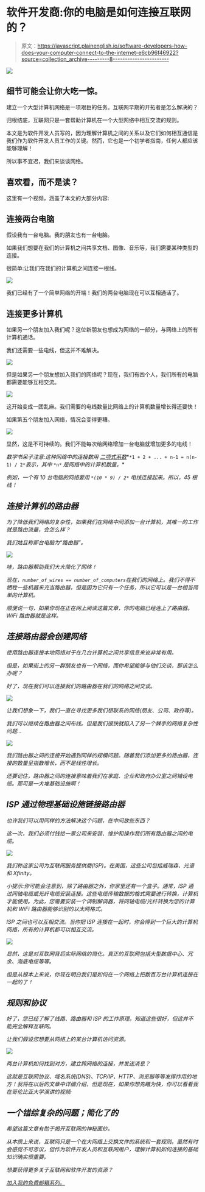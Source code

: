 # 软件开发商:你的电脑是如何连接互联网的？

> 原文：<https://javascript.plainenglish.io/software-developers-how-does-your-computer-connect-to-the-internet-e6cb96f46922?source=collection_archive---------8----------------------->

![](img/93906e5eff424de98fa7ce30204bde6c.png)

## 细节可能会让你大吃一惊。

建立一个大型计算机网络是一项艰巨的任务。互联网早期的开拓者是怎么解决的？

归根结底，互联网只是一套帮助计算机在一个大型网络中相互交流的规则。

本文是为软件开发人员写的，因为理解计算机之间的关系以及它们如何相互通信是我们作为软件开发人员工作的关键。然而，它也是一个初学者指南，任何人都应该能够理解！

所以事不宜迟，我们来谈谈网络。

## 喜欢看，而不是读？

这里有一个视频，涵盖了本文的大部分内容:

## 连接两台电脑

假设我有一台电脑。我的朋友也有一台电脑。

如果我们想要在我们的计算机之间共享文档、图像、音乐等，我们需要某种类型的连接。

很简单:让我们在我们的计算机之间连接一根线。

![](img/22fd7d2e704260472d2c104d919654f5.png)

我们已经有了一个简单网络的开端！我们的两台电脑现在可以互相通话了。

## 连接更多计算机

如果另一个朋友加入我们呢？这位新朋友也想成为网络的一部分，与网络上的所有计算机通话。

我们还需要一些电线，但这并不难解决。

![](img/5942489c2d21872d841cfdd15a3fc07a.png)

但是如果另一个朋友想加入我们的网络呢？现在，我们有四个人，我们所有的电脑都需要能够互相交流。

![](img/d64f318ee1737b58f56048be27056cbd.png)

这开始变成一团乱麻。我们需要的电线数量比网络上的计算机数量增长得还要快！

如果第五个朋友加入网络，情况会变得更糟。

![](img/24c952e4e2c82feaae00d6d9ed042806.png)

显然，这是不可持续的。我们不能每次给网络增加一台电脑就增加更多的电线！

*数学书呆子注意:这种网络中的连接数用* [*二项式系数*](https://en.wikipedia.org/wiki/Binomial_coefficient)*`*1 + 2 + ... + n-1 = n(n-1) / 2*`*表示，其中* `*n*` *是网络中的计算机数量。**

**例如，一个有 10 台电脑的网络要用* `*(10 * 9) / 2*` *电线连接起来。所以，45 根线！**

## *连接计算机的路由器*

*为了降低我们网络的复杂性，如果我们在网络中间添加一台计算机，其唯一的工作就是路由流量，会怎么样？*

*我们姑且称那台电脑为“路由器”。*

*![](img/75c5553e47dbc1cc6ca3460ff385cf69.png)*

*哇，路由器帮助我们大大简化了网络！*

*现在，`number_of_wires == number_of_computers`在我们的网络上。我们不得不牺牲一些机器来充当路由器，但是因为它只有一个任务，所以它可以是一台相当简单的计算机。*

*顺便说一句，如果你现在正在网上阅读这篇文章，你的电脑已经连上了路由器。WiFi 路由器就是这样。*

## *连接路由器会创建网络*

*使用路由器连接本地网络对于在几台计算机之间共享信息来说非常有用。*

*但是，如果街上的另一群朋友也有一个网络，而你希望能够与他们交谈，那该怎么办呢？*

*好了，现在我们可以连接我们的路由器在我们的网络之间交谈。*

*![](img/ae45e79a9d3eec7ce3c6b078fa1d2ccb.png)*

*让我们想象一下，我们一直在寻找更多我们想联系的网络(朋友、公司、政府等)。*

*我们可以继续在路由器之间布线。但是我们很快就陷入了另一个棘手的网络复杂性问题…*

*![](img/5dc70f0f8734433c799dbaffbe617b35.png)*

*我们路由器之间的连接开始遇到同样的规模问题。随着我们添加更多的路由器，连接的数量呈指数增长，而不是线性增长。*

*还要记住，路由器之间的连接意味着我们在家庭、企业和政府办公室之间铺设电缆。那可是一大堆基础设施啊！*

## *ISP 通过物理基础设施链接路由器*

*也许我们可以用同样的方法解决这个问题，在中间放些东西？*

*这一次，我们必须付钱给一家公司来安装、维护和操作我们所有路由器之间的电缆。*

*![](img/b17a4432f0b02838ecc8da4cc1f9417e.png)*

*我们称这家公司为互联网服务提供商(ISP)。在美国，这些公司包括威瑞森、光谱和 Xfinity。*

*小提示:你可能会注意到，除了路由器之外，你家里还有一个盒子。通常，ISP 通过同轴电缆或光纤电缆安装连接。这些电缆传输数据的格式需要进行转换，计算机才能使用。为此，您需要安装一个调制解调器，将同轴电缆/光纤转换为您的计算机和 WiFi 路由器能够识别的以太网格式。*

*ISP 之间也可以互相交流。当你把 ISP 连接在一起时，你会得到一个巨大的计算机网络，所有的计算机都可以相互交流。*

*![](img/aca1c7c55c58a66d2608eb5372e63ffb.png)*

*显然，这是对互联网背后实际网络的简化。真正的互联网包括大型数据中心、冗余、海底电缆等等。*

*但是从根本上来说，你现在明白我们是如何在一个网络上把数百万台计算机连接在一起的了！*

## *规则和协议*

*好了，您已经了解了线路、路由器和 ISP 的工作原理。知道这些很好，但这并不能完全解释互联网。*

*让我们假设您想要从网络上的某台计算机访问资源。*

*![](img/453d18f8fc6f2e76adc4ced41d4fd2a9.png)*

*两台计算机如何找到对方，建立跨网络的连接，并发送消息？*

*这就是互联网协议、域名系统(DNS)、TCP/IP、HTTP、浏览器等等发挥作用的地方！我将在以后的文章中详细介绍，但是现在，如果你想先睹为快，你可以看看我在哥伦比亚大学演讲的视频:*

## *一个错综复杂的问题；简化了的*

*希望这篇文章有助于揭开互联网的神秘面纱。*

*从本质上来说，互联网只是一个在大网络上交换文件的系统和一套规则。虽然有时会感觉不可思议，但作为软件开发人员和互联网用户，理解计算机如何连接的基础知识确实很重要。*

*想要获得更多关于互联网和软件开发的资源？*

*[*加入我的免费邮箱系列。*](https://bennettgarner.ck.page/0a60026a5d)*